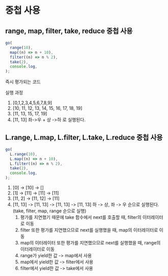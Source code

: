 # 중첩 사용

## range, map, filter, take, reduce 중첩 사용

```ts
go(
  range(10),
  map((n) => n + 10),
  filter((n) => n % 2),
  take(2),
  console.log,
);
```

즉시 평가되는 코드

실행 과정

1. [0,1,2,3,4,5,6,7,8,9]
2. [10, 11, 12, 13, 14, 15, 16, 17, 18, 19]
3. [11, 13, 15, 17, 19]
4. [11, 13]
   좌->우 + 상 ->하 로 실행된다.

## L.range, L.map, L.filter, L.take, L.reduce 중첩 사용

```ts
go(
  L.range(10),
  L.map((n) => n + 10),
  L.filter((n) => n % 2),
  take(2),
  console.log,
);
```

1. [0] -> [10] -> []
2. [1] -> [11] -> [11] -> [11]
3. [11, 2] -> [11, 12] -> [11]
4. [11, 13] -> [11, 13] -> [11, 13] -> [11, 13]
   하 -> 상, 좌 -> 우 순으로 실행된다.
   (take, filter, map, range 순으로 실행)
   1. 평가를 지연했기 때문에 take 함수에서 next를 호출할 때, filter의 이터레이터로 이동
   2. filter 또한 평가를 지연했으므로 next를 실행했을 때, map의 이터레이터로 이동
   3. map의 이터레이터 또한 평가를 지연했으므로 next를 실행했을 때, range의 이터레이터로 이동
   4. range가 yield한 값 -> map에서 사용
   5. map에서 yield한 값 -> filter에서 사용
   6. filter에서 yield한 값 -> take에서 사용
